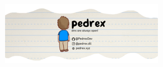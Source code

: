 <center><img src="https://raw.githubusercontent.com/PedrexDev/PedrexDev/main/assets/pedrex%20github.png"></center>
